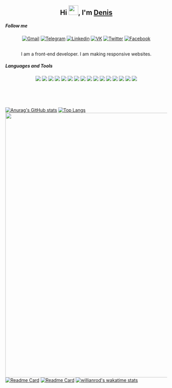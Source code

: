 <h2 align="center">Hi <img src="https://raw.githubusercontent.com/aemmadi/aemmadi/master/wave.gif" width="30px">, I'm <a href="https://denis-developer.github.io">Denis</a></h2>
<h5>Follow me</h5>
<div align="center">
  <a href="mailto:fedorov.denis.developer@gmail.com"><img alt="Gmail" src="https://img.shields.io/badge/Gmail-D14836?style=for-the-badge&logo=gmail&logoColor=white"></a>
  <a href="https://t.me/IamDisaster"><img alt="Telegram" src="https://img.shields.io/badge/Telegram-2CA5E0?style=for-the-badge&logo=telegram&logoColor=white"></a>
  <a href="https://www.linkedin.com/in/denisdeveloper/"><img alt="Linkedin" src="https://img.shields.io/badge/LinkedIn-0077B5?style=for-the-badge&logo=linkedin&logoColor=white"></a>
  <a href="https://vk.com/iamdisaster"><img alt="VK" src="https://img.shields.io/badge/-Vkontakte-2787f5?style=for-the-badge&logo=Vk&logoColor=white"></a>
  <a href="https://twitter.com/Denis20935060"><img alt="Twitter" src="https://img.shields.io/badge/Twitter-1DA1F2?style=for-the-badge&logo=twitter&logoColor=white"></a>
  <a href="https://www.facebook.com/developerdenis"><img alt="Facebook" src="https://img.shields.io/badge/Facebook-1877F2?style=for-the-badge&logo=facebook&logoColor=white"></a>
  
</div> <br>

<p align="center">I am a front-end developer. I am making responsive websites.</p> 

<h5>Languages and Tools</h5>
<p  align="center">
    <img src="https://img.shields.io/badge/-html5-E44D26?style=for-the-badge&logo=html5&logoColor=white">
    <img src="https://img.shields.io/badge/-css3-25A1E1?style=for-the-badge&logo=css3&logoColor=white">
    <img src="https://img.shields.io/badge/-javascript-F1A324?style=for-the-badge&logo=javascript&logoColor=white">
    <img src="https://img.shields.io/badge/-jquery-0868AC?style=for-the-badge&logo=jquery&logoColor=white">
    <img src="https://img.shields.io/badge/-sass-C76494?style=for-the-badge&logo=sass&logoColor=white">
    <img src="https://img.shields.io/badge/-less-1D3F6C?style=for-the-badge&logo=less&logoColor=white">
    <img src="https://img.shields.io/badge/-github-1B1F23?style=for-the-badge&logo=github&logoColor=white">
    <img src="https://img.shields.io/badge/-git-E84E31?style=for-the-badge&logo=git&logoColor=white">
    <img src="https://img.shields.io/badge/-gulp-CA4545?style=for-the-badge&logo=gulp&logoColor=white">
    <img src="https://img.shields.io/badge/-pug-53312A?style=for-the-badge&logo=pug&logoColor=white">
    <img src="https://img.shields.io/badge/-bootstrap-563D7C?style=for-the-badge&logo=bootstrap&logoColor=white">
    <img src="https://img.shields.io/badge/-stylelint-000000?style=for-the-badge&logo=stylelint&logoColor=white">
    <img src="https://img.shields.io/badge/-eslint-4930BD?style=for-the-badge&logo=eslint&logoColor=white">
    <img src="https://img.shields.io/badge/-gulplint-53312A?style=for-the-badge&logo=eslint&logoColor=white">
    <img src="https://img.shields.io/badge/-npm-C53635?style=for-the-badge&logo=npm&logoColor=white">
    <img src="https://img.shields.io/badge/-photoshop-2FA3F7?style=for-the-badge&logo=adobe-photoshop&logoColor=white">
  
</p> <br><br><br>

[![Anurag's GitHub stats](https://github-readme-stats.vercel.app/api?username=Denis-developer&show_icons=true&theme=onedark)](https://github.com/anuraghazra/github-readme-stats)
[![Top Langs](https://github-readme-stats.vercel.app/api/top-langs/?username=Denis-developer&layout=compact&theme=onedark)](https://github.com/anuraghazra/github-readme-stats)
<img src="https://github-profile-trophy.vercel.app/?username=Denis-developer&column=7&theme=onedark&no-frame=true" width="825px">
[![Readme Card](https://github-readme-stats.vercel.app/api/pin/?username=Denis-developer&repo=gulpfile&theme=onedark)](https://github.com/anuraghazra/github-readme-stats)
[![Readme Card](https://github-readme-stats.vercel.app/api/pin/?username=Denis-developer&repo=gulpfile-lite&theme=onedark)](https://github.com/anuraghazra/github-readme-stats)
[![willianrod's wakatime stats](https://github-readme-stats.vercel.app/api/wakatime?username=Denis-developer)](https://github.com/anuraghazra/github-readme-stats)
<!--
**Denis-developer/Denis-developer** is a ✨ _special_ ✨ repository because its `README.md` (this file) appears on your GitHub profile.

Here are some ideas to get you started:

- 🔭 I’m currently working on ...
- 🌱 I’m currently learning ...
- 👯 I’m looking to collaborate on ...
- 🤔 I’m looking for help with ...
- 💬 Ask me about ...
- 📫 How to reach me: ...
- 😄 Pronouns: ...
- ⚡ Fun fact: ...
-->
